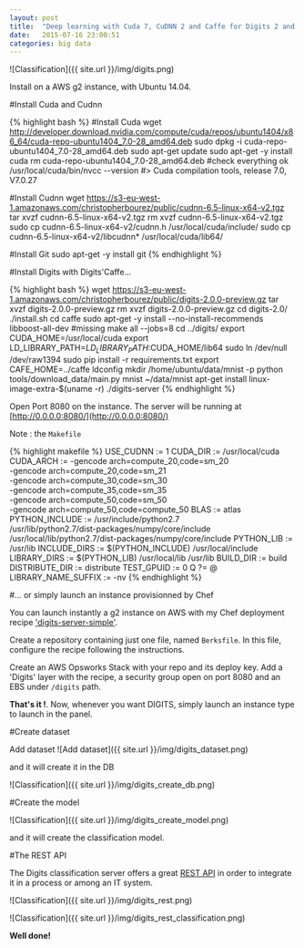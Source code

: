 ```yaml
---
layout: post
title:  "Deep learning with Cuda 7, CuDNN 2 and Caffe for Digits 2 and Python on Ubuntu 14.04"
date:   2015-07-16 23:00:51
categories: big data
---
```

![Classification]({{ site.url }}/img/digits.png)

Install on a AWS g2 instance, with Ubuntu 14.04.

#Install Cuda and Cudnn

{% highlight bash %}
#Install Cuda
wget http://developer.download.nvidia.com/compute/cuda/repos/ubuntu1404/x86_64/cuda-repo-ubuntu1404_7.0-28_amd64.deb
sudo dpkg -i cuda-repo-ubuntu1404_7.0-28_amd64.deb
sudo apt-get update
sudo apt-get -y install cuda
rm cuda-repo-ubuntu1404_7.0-28_amd64.deb
#check everything ok
/usr/local/cuda/bin/nvcc --version
#> Cuda compilation tools, release 7.0, V7.0.27

#Install Cudnn
wget https://s3-eu-west-1.amazonaws.com/christopherbourez/public/cudnn-6.5-linux-x64-v2.tgz
tar xvzf cudnn-6.5-linux-x64-v2.tgz
rm xvzf cudnn-6.5-linux-x64-v2.tgz
sudo cp cudnn-6.5-linux-x64-v2/cudnn.h /usr/local/cuda/include/
sudo cp cudnn-6.5-linux-x64-v2/libcudnn* /usr/local/cuda/lib64/

#Install Git
sudo apt-get -y install git
{% endhighlight %}

#Install Digits with Digits'Caffe...

{% highlight bash %}
wget https://s3-eu-west-1.amazonaws.com/christopherbourez/public/digits-2.0.0-preview.gz
tar xvzf digits-2.0.0-preview.gz
rm xvzf digits-2.0.0-preview.gz
cd digits-2.0/
./install.sh
cd caffe
sudo apt-get -y install --no-install-recommends libboost-all-dev #missing
make all --jobs=8
cd ../digits/
export CUDA_HOME=/usr/local/cuda
export LD_LIBRARY_PATH=$LD_LIBRARY_PATH:$CUDA_HOME/lib64
sudo ln /dev/null /dev/raw1394
sudo pip install -r requirements.txt
export CAFE_HOME=../caffe
ldconfig
mkdir /home/ubuntu/data/mnist -p
python tools/download_data/main.py mnist ~/data/mnist
apt-get install linux-image-extra-$(uname -r)
./digits-server
{% endhighlight %}

Open Port 8080 on the instance. The server will be running at [http://0.0.0.0:8080/](http://0.0.0.0:8080/)

Note : the `Makefile`

{% highlight makefile %}
USE_CUDNN := 1
CUDA_DIR := /usr/local/cuda
CUDA_ARCH := -gencode arch=compute_20,code=sm_20 \
                -gencode arch=compute_20,code=sm_21 \
                -gencode arch=compute_30,code=sm_30 \
                -gencode arch=compute_35,code=sm_35 \
                -gencode arch=compute_50,code=sm_50 \
                -gencode arch=compute_50,code=compute_50
BLAS := atlas
PYTHON_INCLUDE := /usr/include/python2.7 \
                /usr/lib/python2.7/dist-packages/numpy/core/include \
                /usr/local/lib/python2.7/dist-packages/numpy/core/include
PYTHON_LIB := /usr/lib
INCLUDE_DIRS := $(PYTHON_INCLUDE) /usr/local/include
LIBRARY_DIRS := $(PYTHON_LIB) /usr/local/lib /usr/lib
BUILD_DIR := build
DISTRIBUTE_DIR := distribute
TEST_GPUID := 0
Q ?= @
LIBRARY_NAME_SUFFIX := -nv
{% endhighlight %}

#... or simply launch an instance provisionned by Chef

You can launch instantly a g2 instance on AWS with my Chef deployment recipe ['digits-server-simple'](https://github.com/christopher5106/digits-server-simple).

Create a repository containing just one file, named `Berksfile`. In this file,  configure the recipe following the instructions.

Create an AWS Opsworks Stack with your repo and its deploy key. Add a 'Digits' layer with the recipe, a security group open on port 8080 and an EBS under `/digits` path.

**That's it !**. Now, whenever you want DIGITS, simply launch an instance type to launch in the panel.

#Create dataset

Add dataset
![Add dataset]({{ site.url }}/img/digits_dataset.png)

and it will create it in the DB

![Classification]({{ site.url }}/img/digits_create_db.png)


#Create the model

![Classification]({{ site.url }}/img/digits_create_model.png)

and it will create the classification model.

#The REST API

The Digits classification server offers a great [REST API](https://github.com/NVIDIA/DIGITS/blob/master/docs/API.md) in order to integrate it in a process or among an IT system.

![Classification]({{ site.url }}/img/digits_rest.png)

![Classification]({{ site.url }}/img/digits_rest_classification.png)

**Well done!**
